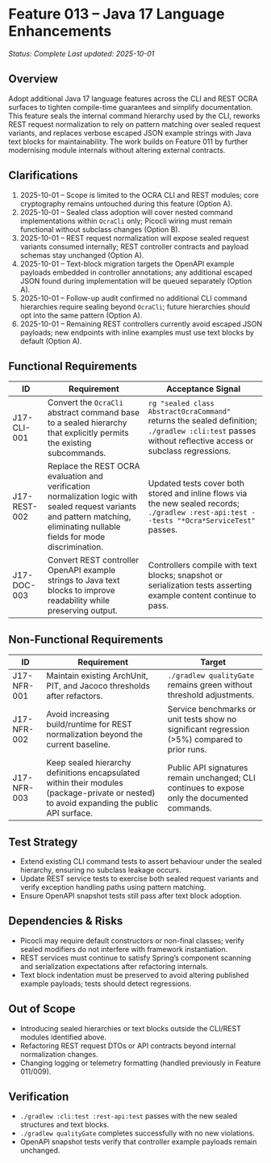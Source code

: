 # Feature 013 – Java 17 Language Enhancements

_Status: Complete_
_Last updated: 2025-10-01_

## Overview
Adopt additional Java 17 language features across the CLI and REST OCRA surfaces to tighten compile-time guarantees and simplify documentation. This feature seals the internal command hierarchy used by the CLI, reworks REST request normalization to rely on pattern matching over sealed request variants, and replaces verbose escaped JSON example strings with Java text blocks for maintainability. The work builds on Feature 011 by further modernising module internals without altering external contracts.

## Clarifications
1. 2025-10-01 – Scope is limited to the OCRA CLI and REST modules; core cryptography remains untouched during this feature (Option A).
2. 2025-10-01 – Sealed class adoption will cover nested command implementations within `OcraCli` only; Picocli wiring must remain functional without subclass changes (Option B).
3. 2025-10-01 – REST request normalization will expose sealed request variants consumed internally; REST controller contracts and payload schemas stay unchanged (Option A).
4. 2025-10-01 – Text-block migration targets the OpenAPI example payloads embedded in controller annotations; any additional escaped JSON found during implementation will be queued separately (Option A).
5. 2025-10-01 – Follow-up audit confirmed no additional CLI command hierarchies require sealing beyond `OcraCli`; future hierarchies should opt into the same pattern (Option A).
6. 2025-10-01 – Remaining REST controllers currently avoid escaped JSON payloads; new endpoints with inline examples must use text blocks by default (Option A).

## Functional Requirements
| ID | Requirement | Acceptance Signal |
|----|-------------|-------------------|
| J17-CLI-001 | Convert the `OcraCli` abstract command base to a sealed hierarchy that explicitly permits the existing subcommands. | `rg "sealed class AbstractOcraCommand"` returns the sealed definition; `./gradlew :cli:test` passes without reflective access or subclass regressions. |
| J17-REST-002 | Replace the REST OCRA evaluation and verification normalization logic with sealed request variants and pattern matching, eliminating nullable fields for mode discrimination. | Updated tests cover both stored and inline flows via the new sealed records; `./gradlew :rest-api:test --tests "*Ocra*ServiceTest"` passes. |
| J17-DOC-003 | Convert REST controller OpenAPI example strings to Java text blocks to improve readability while preserving output. | Controllers compile with text blocks; snapshot or serialization tests asserting example content continue to pass. |

## Non-Functional Requirements
| ID | Requirement | Target |
|----|-------------|--------|
| J17-NFR-001 | Maintain existing ArchUnit, PIT, and Jacoco thresholds after refactors. | `./gradlew qualityGate` remains green without threshold adjustments. |
| J17-NFR-002 | Avoid increasing build/runtime for REST normalization beyond the current baseline. | Service benchmarks or unit tests show no significant regression (>5%) compared to prior runs. |
| J17-NFR-003 | Keep sealed hierarchy definitions encapsulated within their modules (package-private or nested) to avoid expanding the public API surface. | Public API signatures remain unchanged; CLI continues to expose only the documented commands. |

## Test Strategy
- Extend existing CLI command tests to assert behaviour under the sealed hierarchy, ensuring no subclass leakage occurs.
- Update REST service tests to exercise both sealed request variants and verify exception handling paths using pattern matching.
- Ensure OpenAPI snapshot tests still pass after text block adoption.

## Dependencies & Risks
- Picocli may require default constructors or non-final classes; verify sealed modifiers do not interfere with framework instantiation.
- REST services must continue to satisfy Spring’s component scanning and serialization expectations after refactoring internals.
- Text block indentation must be preserved to avoid altering published example payloads; tests should detect regressions.

## Out of Scope
- Introducing sealed hierarchies or text blocks outside the CLI/REST modules identified above.
- Refactoring REST request DTOs or API contracts beyond internal normalization changes.
- Changing logging or telemetry formatting (handled previously in Feature 011/009).

## Verification
- `./gradlew :cli:test :rest-api:test` passes with the new sealed structures and text blocks.
- `./gradlew qualityGate` completes successfully with no new violations.
- OpenAPI snapshot tests verify that controller example payloads remain unchanged.

